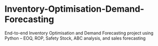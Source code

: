 # Inventory-Optimisation-Demand-Forecasting
End-to-end Inventory Optimisation and Demand Forecasting project using Python – EOQ, ROP, Safety Stock, ABC analysis, and sales forecasting 
